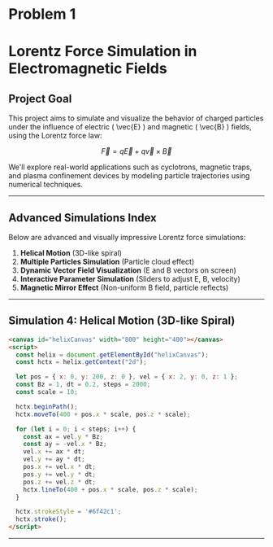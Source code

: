 # Problem 1
# Lorentz Force Simulation in Electromagnetic Fields

## Project Goal
This project aims to simulate and visualize the behavior of charged particles under the influence of electric \( \vec{E} \) and magnetic \( \vec{B} \) fields, using the Lorentz force law:

$$
\vec{F} = q\vec{E} + q\vec{v} \times \vec{B}
$$

We'll explore real-world applications such as cyclotrons, magnetic traps, and plasma confinement devices by modeling particle trajectories using numerical techniques.

---

## Advanced Simulations Index
Below are advanced and visually impressive Lorentz force simulations:

1. **Helical Motion** (3D-like spiral)
2. **Multiple Particles Simulation** (Particle cloud effect)
3. **Dynamic Vector Field Visualization** (E and B vectors on screen)
4. **Interactive Parameter Simulation** (Sliders to adjust E, B, velocity)
5. **Magnetic Mirror Effect** (Non-uniform B field, particle reflects)

---

## Simulation 4: Helical Motion (3D-like Spiral)
```html
<canvas id="helixCanvas" width="800" height="400"></canvas>
<script>
  const helix = document.getElementById("helixCanvas");
  const hctx = helix.getContext("2d");

  let pos = { x: 0, y: 200, z: 0 }, vel = { x: 2, y: 0, z: 1 };
  const Bz = 1, dt = 0.2, steps = 2000;
  const scale = 10;

  hctx.beginPath();
  hctx.moveTo(400 + pos.x * scale, pos.z * scale);

  for (let i = 0; i < steps; i++) {
    const ax = vel.y * Bz;
    const ay = -vel.x * Bz;
    vel.x += ax * dt;
    vel.y += ay * dt;
    pos.x += vel.x * dt;
    pos.y += vel.y * dt;
    pos.z += vel.z * dt;
    hctx.lineTo(400 + pos.x * scale, pos.z * scale);
  }

  hctx.strokeStyle = '#6f42c1';
  hctx.stroke();
</script>
```

---

